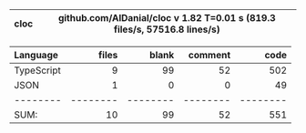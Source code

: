 
cloc|github.com/AlDanial/cloc v 1.82  T=0.01 s (819.3 files/s, 57516.8 lines/s)
--- | ---

Language|files|blank|comment|code
:-------|-------:|-------:|-------:|-------:
TypeScript|9|99|52|502
JSON|1|0|0|49
--------|--------|--------|--------|--------
SUM:|10|99|52|551
